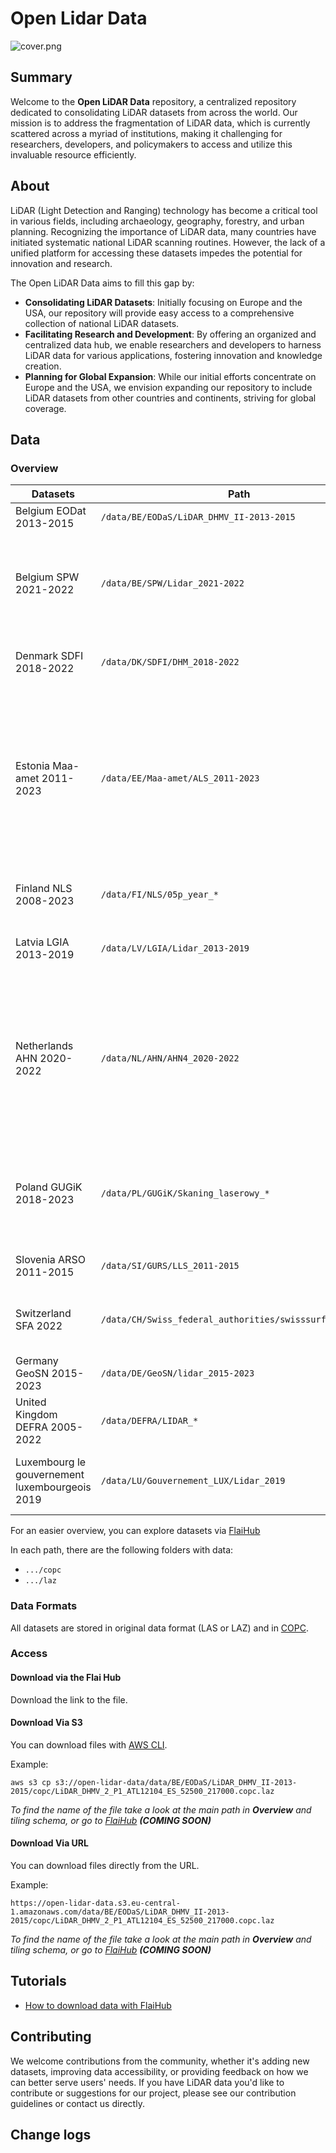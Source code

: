 # Open Lidar Data

![cover.png](cover.png)

## Summary

Welcome to the __Open LiDAR Data__ repository, a centralized repository dedicated to consolidating LiDAR datasets from
across the world. Our mission is to address the fragmentation of LiDAR data, which is currently scattered across a
myriad of institutions, making it challenging for researchers, developers, and policymakers to access and utilize this
invaluable resource efficiently.

## About

LiDAR (Light Detection and Ranging) technology has become a critical tool in various fields, including archaeology,
geography, forestry, and urban planning. Recognizing the importance of LiDAR data, many
countries have initiated systematic national LiDAR scanning routines. However, the lack of a unified platform for
accessing these datasets impedes the potential for innovation and research.

The Open LiDAR Data aims to fill this gap by:

* __Consolidating LiDAR Datasets__: Initially focusing on Europe and the USA, our repository will provide easy access to
  a comprehensive collection of national LiDAR datasets.
* __Facilitating Research and Development__: By offering an organized and centralized data hub, we enable researchers
  and developers to harness LiDAR data for various applications, fostering innovation and knowledge creation.
* __Planning for Global Expansion__: While our initial efforts concentrate on Europe and the USA, we envision expanding
  our repository to include LiDAR datasets from other countries and continents, striving for global coverage.

## Data

### Overview

| Datasets                                       | Path                                                     | License                                                                                                                           | Source                                                                                                                                                     |
|------------------------------------------------|----------------------------------------------------------|-----------------------------------------------------------------------------------------------------------------------------------|------------------------------------------------------------------------------------------------------------------------------------------------------------
| Belgium EODat 2013-2015                        | `/data/BE/EODaS/LiDAR_DHMV_II-2013-2015`                 | [License](licenses%2FGratisopendatalicentieVlaanderenv12_bqxu2t.pdf)                                                              | [EODaS openlidar](https://remotesensing.vlaanderen.be/apps/openlidar/#collapseDataDownload)                                                                |
| Belgium SPW 2021-2022                          | `/data/BE/SPW/Lidar_2021-2022`                           | The user can download any required data, without any limitations.                                                                 | [The Waloon geographical information website](https://geoportail.wallonie.be/catalogue/ab14b035-c9b0-4c79-a2b6-36811fca96a1.html)                          |
| Denmark SDFI 2018-2022                         | `/data/DK/SDFI/DHM_2018-2022`                            | [License](https://dataforsyningen.dk/asset/PDF/rettigheder_vilkaar/Vilk%C3%A5r%20for%20brug%20af%20frie%20geografiske%20data.pdf) | [The Board for Data Supply and Infrastructure](https://dataforsyningen.dk/data/3931#description)                                                           |
| Estonia Maa-amet 2011-2023                     | `/data/EE/Maa-amet/ALS_2011-2023`                        | [License](https://geoportaal.maaamet.ee/docs/Avaandmed/Licence-of-open-data-of-Estonian-Land-Board.pdf)   <br/>  Please refer to the Land Board and date when using the data. For example: "Elevation data, Land Board 2017-2020"                 | [Estonian Land Board](https://geoportaal.maaamet.ee/eng/Spatial-Data/Elevation-Data-p308.html)                                                             |
| Finland NLS 2008-2023                          | `/data/FI/NLS/05p_year_*`                                | [License](https://creativecommons.org/licenses/by/4.0/)                                                                           | [National land survey of Finland - MapSite](https://asiointi.maanmittauslaitos.fi/karttapaikka/)                                                           |
| Latvia LGIA 2013-2019                          | `/data/LV/LGIA/Lidar_2013-2019`                          | [License](https://www.lgia.gov.lv/sites/lgia/files/document/Atverto%20datu%20licence%20CC%20BY_0.pdf)                             | [Latvian Geospatial Information Agency](https://www.lgia.gov.lv/lv/Digit%C4%81lais%20virsmas%20modelis)                                                    |
| Netherlands AHN 2020-2022                      | `/data/NL/AHN/AHN4_2020-2022`                            | The AHN datasets are available as Open Data. This means that the data can be used by everyone for free and without restrictions.  | [Actueel Hoogtebestand Nederland](https://ahn.arcgisonline.nl/ahnviewer/)                                                                                  |
| Poland GUGiK 2018-2023                         | `/data/PL/GUGiK/Skaning_laserowy_*`                      | The user can download any required data, without any limitations.                                                                 | [geoportal.gov.pl](https://mapy.geoportal.gov.pl/imap/Imgp_2.html)                                                                                         |
| Slovenia ARSO 2011-2015                        | `/data/SI/GURS/LLS_2011-2015`                            | [License](http://www.evode.gov.si/fileadmin/user_upload/Lidar_pogoji_uporabe.pdf)                                                 | [Agencije RS za okolje - Atlas okolja](https://gis.arso.gov.si/evode/profile.aspx?id=atlas_voda_Lidar%40Arso&initialExtent=402591.76%2C39904.09%2C2.64583) |
| Switzerland SFA 2022                           | `/data/CH/Swiss_federal_authorities/swisssurface3d_2022` | [License](https://www.swisstopo.admin.ch/en/terms-of-use-free-geodata-and-geoservices)                                            | [Swiss federal authorities - Federal Office of Topography swisstopo](https://www.swisstopo.admin.ch/en/height-model-swisssurface3d)                        |
| Germany GeoSN 2015-2023                        | `/data/DE/GeoSN/lidar_2015-2023`                         | [License](https://www.govdata.de/dl-de/by-2-0)                                                                                    | [GeoSN - open data](https://www.geodaten.sachsen.de/batch-download-4719.html)                                                                              |
| United Kingdom DEFRA 2005-2022                 | `/data/DEFRA/LIDAR_*`                                    | [License](https://www.nationalarchives.gov.uk/doc/open-government-licence/version/3/)                                             | [DEFRA - Data Services Platform](https://environment.data.gov.uk/dataset/094d4ec8-4c21-4aa6-817f-b7e45843c5e0)                                             |
| Luxembourg le gouvernement luxembourgeois 2019 | `/data/LU/Gouvernement_LUX/Lidar_2019`                   | [License](https://creativecommons.org/publicdomain/zero/1.0/)                                                                     | [The luxembourgish open data platform - data.public.lu](https://data.public.lu/en/datasets/lidar-2019-releve-3d-du-territoire-luxembourgeois/)             

For an easier overview, you can explore datasets via [FlaiHub](https://hup.flai.ai) 

In each path, there are the following folders with data:

* `.../copc`
* `.../laz`


### Data Formats

All datasets are stored in original data format (LAS or LAZ) and in [COPC](https://copc.io/).  

### Access

#### Download via the Flai Hub

Download the link to the file.

#### Download Via S3

You can download files with [AWS CLI](https://aws.amazon.com/cli/).

Example:

    aws s3 cp s3://open-lidar-data/data/BE/EODaS/LiDAR_DHMV_II-2013-2015/copc/LiDAR_DHMV_2_P1_ATL12104_ES_52500_217000.copc.laz

_To find the name of the file take a look at the main path in __Overview__ and tiling schema, or go to [FlaiHub](hup.flai.ai) __(COMING SOON)___

#### Download Via URL

You can download files directly from the URL.

Example:

    https://open-lidar-data.s3.eu-central-1.amazonaws.com/data/BE/EODaS/LiDAR_DHMV_II-2013-2015/copc/LiDAR_DHMV_2_P1_ATL12104_ES_52500_217000.copc.laz

_To find the name of the file take a look at the main path in __Overview__ and tiling schema, or go to [FlaiHub](hup.flai.ai) __(COMING SOON)___

## Tutorials

* [How to download data with FlaiHub](tutorials%2Fhow-to-download-data-with-flai-hub.md)

## Contributing

We welcome contributions from the community, whether it's adding new datasets, improving data accessibility, or
providing feedback on how we can better serve users' needs. If you have LiDAR data you'd like to contribute or
suggestions for our project, please see our contribution guidelines or contact us directly.

## Change logs

